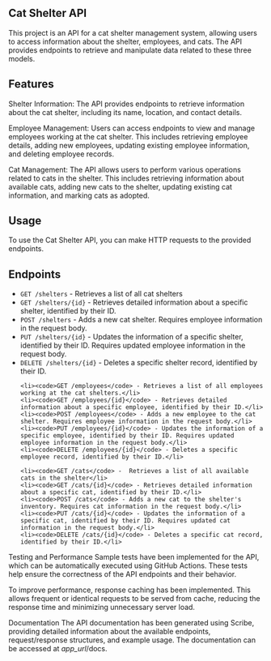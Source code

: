 ## Cat Shelter API

This project is an API for a cat shelter management system, allowing users to access information about the shelter, employees, and cats. 
The API provides endpoints to retrieve and manipulate data related to these three models.

## Features

Shelter Information: The API provides endpoints to retrieve information about the cat shelter, including its name, location, and contact details.

Employee Management: Users can access endpoints to view and manage employees working at the cat shelter. This includes retrieving employee details, adding new employees, updating existing employee information, and deleting employee records.

Cat Management: The API allows users to perform various operations related to cats in the shelter. This includes retrieving information about available cats, adding new cats to the shelter, updating existing cat information, and marking cats as adopted.

## Usage
To use the Cat Shelter API, you can make HTTP requests to the provided endpoints.

## Endpoints

<ul dir="auto">
    <li><code>GET /shelters</code> - Retrieves a list of all cat shelters</li>
    <li><code>GET /shelters/{id}</code> - Retrieves detailed information about a specific shelter, identified by their ID.</li>
    <li><code>POST /shelters</code> - Adds a new cat shelter. Requires employee information in the request body.</li>
    <li><code>PUT /shelters/{id}</code> - Updates the information of a specific shelter, identified by their ID. Requires updated employee information in the request body.</li>
    <li><code>DELETE /shelters/{id}</code> - Deletes a specific shelter record, identified by their ID.</li>

    <li><code>GET /employees</code> - Retrieves a list of all employees working at the cat shelters.</li>
    <li><code>GET /employees/{id}</code> - Retrieves detailed information about a specific employee, identified by their ID.</li>
    <li><code>POST /employees</code> - Adds a new employee to the cat shelter. Requires employee information in the request body.</li>
    <li><code>PUT /employees/{id}</code> - Updates the information of a specific employee, identified by their ID. Requires updated employee information in the request body.</li>
    <li><code>DELETE /employees/{id}</code> - Deletes a specific employee record, identified by their ID.</li>
    
    <li><code>GET /cats</code> -  Retrieves a list of all available cats in the shelter</li>
    <li><code>GET /cats/{id}</code> - Retrieves detailed information about a specific cat, identified by their ID.</li>
    <li><code>POST /cats</code> - Adds a new cat to the shelter's inventory. Requires cat information in the request body.</li>
    <li><code>PUT /cats/{id}</code> - Updates the information of a specific cat, identified by their ID. Requires updated cat information in the request body.</li>
    <li><code>DELETE /cats/{id}</code> - Deletes a specific cat record, identified by their ID.</li>
</ul>

Testing and Performance
Sample tests have been implemented for the API, which can be automatically executed using GitHub Actions. These tests help ensure the correctness of the API endpoints and their behavior.

To improve performance, response caching has been implemented. This allows frequent or identical requests to be served from cache, reducing the response time and minimizing unnecessary server load.

Documentation
The API documentation has been generated using Scribe, providing detailed information about the available endpoints, request/response structures, and example usage. The documentation can be accessed at <i>app_url</i>/docs.
